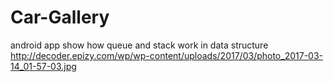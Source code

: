 # Car-Gallery
android app show how queue and stack work in data structure
http://decoder.epizy.com/wp/wp-content/uploads/2017/03/photo_2017-03-14_01-57-03.jpg
